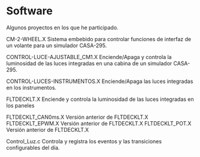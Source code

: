  # Software
 Algunos proyectos en los que he participado.
 
 CM-2-WHEEL.X
  Sistema embebido para controlar funciones de interfaz de un volante para un simulador CASA-295.
 
 CONTROL-LUCE-AJUSTABLE_CM1.X
  Enciende/Apaga y controla la luminosidad de las luces integradas en una cabina de un simulador CASA-295.
  
 CONTROL-LUCES-INSTRUMENTOS.X
  Enciende/Apaga las luces integradas en los instrumentos.
  
FLTDECKLT.X
 Enciende y controla la luminosidad de las luces integradas en los paneles

FLTDECKLT_CAN0ms.X
 Versión anterior de FLTDECKLT.X
FLTDECKLT_EPWM.X
 Versión anterior de FLTDECKLT.X
FLTDECKLT_POT.X
 Versión anterior de FLTDECKLT.X
 
Control_Luz.c
 Controla y registra los eventos y las transiciones configurables del día.

